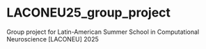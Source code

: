 # LACONEU25_group_project
Group project for Latin-American Summer School in Computational Neuroscience [LACONEU] 2025
